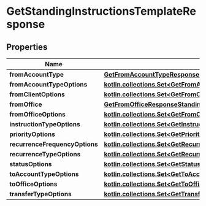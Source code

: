 
# GetStandingInstructionsTemplateResponse

## Properties
| Name | Type | Description | Notes |
| ------------ | ------------- | ------------- | ------------- |
| **fromAccountType** | [**GetFromAccountTypeResponseStandingInstructionSwagger**](GetFromAccountTypeResponseStandingInstructionSwagger.md) |  |  [optional] |
| **fromAccountTypeOptions** | [**kotlin.collections.Set&lt;GetFromAccountTypeOptionsResponseStandingInstructionSwagger&gt;**](GetFromAccountTypeOptionsResponseStandingInstructionSwagger.md) |  |  [optional] |
| **fromClientOptions** | [**kotlin.collections.Set&lt;GetFromClientOptionsResponseStandingInstructionSwagger&gt;**](GetFromClientOptionsResponseStandingInstructionSwagger.md) |  |  [optional] |
| **fromOffice** | [**GetFromOfficeResponseStandingInstructionSwagger**](GetFromOfficeResponseStandingInstructionSwagger.md) |  |  [optional] |
| **fromOfficeOptions** | [**kotlin.collections.Set&lt;GetFromOfficeOptionsResponseStandingInstructionSwagger&gt;**](GetFromOfficeOptionsResponseStandingInstructionSwagger.md) |  |  [optional] |
| **instructionTypeOptions** | [**kotlin.collections.Set&lt;GetInstructionTypeOptionsResponseStandingInstructionSwagger&gt;**](GetInstructionTypeOptionsResponseStandingInstructionSwagger.md) |  |  [optional] |
| **priorityOptions** | [**kotlin.collections.Set&lt;GetPriorityOptionsResponseStandingInstructionSwagger&gt;**](GetPriorityOptionsResponseStandingInstructionSwagger.md) |  |  [optional] |
| **recurrenceFrequencyOptions** | [**kotlin.collections.Set&lt;GetRecurrenceFrequencyOptionsResponseStandingInstructionSwagger&gt;**](GetRecurrenceFrequencyOptionsResponseStandingInstructionSwagger.md) |  |  [optional] |
| **recurrenceTypeOptions** | [**kotlin.collections.Set&lt;GetRecurrenceTypeOptionsResponseStandingInstructionSwagger&gt;**](GetRecurrenceTypeOptionsResponseStandingInstructionSwagger.md) |  |  [optional] |
| **statusOptions** | [**kotlin.collections.Set&lt;GetStatusOptionsResponseStandingInstructionSwagger&gt;**](GetStatusOptionsResponseStandingInstructionSwagger.md) |  |  [optional] |
| **toAccountTypeOptions** | [**kotlin.collections.Set&lt;GetToAccountTypeOptionsResponseStandingInstructionSwagger&gt;**](GetToAccountTypeOptionsResponseStandingInstructionSwagger.md) |  |  [optional] |
| **toOfficeOptions** | [**kotlin.collections.Set&lt;GetToOfficeOptionsResponseStandingInstructionSwagger&gt;**](GetToOfficeOptionsResponseStandingInstructionSwagger.md) |  |  [optional] |
| **transferTypeOptions** | [**kotlin.collections.Set&lt;GetTransferTypeOptionsResponseStandingInstructionSwagger&gt;**](GetTransferTypeOptionsResponseStandingInstructionSwagger.md) |  |  [optional] |



